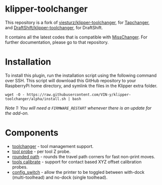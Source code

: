 # klipper-toolchanger

This repository is a fork of [viesturz/klipper-toolchanger](https://github.com/viesturz/klipper-toolchanger), for [Tapchanger](https://github.com/viesturz/tapchanger), and [DraftShift/klipper-toolchanger](https://github.com/DraftShift/klipper-toolchanger), for DraftShift.

It contains all the latest codes that is compatible with [MissChanger](https://github.com/VIN-y/MissChanger). For further documentation, please go to that repository.

# Installation

To install this plugin, run the installation script using the following command over SSH. This script will download this GitHub repository to your RaspberryPi home directory, and symlink the files in the Klipper extra folder.

```
wget -O - https://raw.githubusercontent.com/VIN-y/klipper-toolchanger/alpha/install.sh | bash
```

*Note 1: You will need a `FIRMWARE_RESTART` whenever there is an update for the add-on.*

# Components

* [toolchanger](/descriptions/toolchanger.md) - tool management support.
* [tool probe](/descriptions/tool_probe.md) - per tool Z probe.
* [rounded path](/descriptions/rounded_path.md) - rounds the travel path corners for fast non-print moves.
* [tools calibrate](/descriptions/tools_calibrate.md) - support for contact based XYZ offset calibration probes.
* [config_switch](/descriptions/config_switch.md) - allow the printer to be toggled between with-dock (multi-toolhead) and no-dock (single toolhead).
